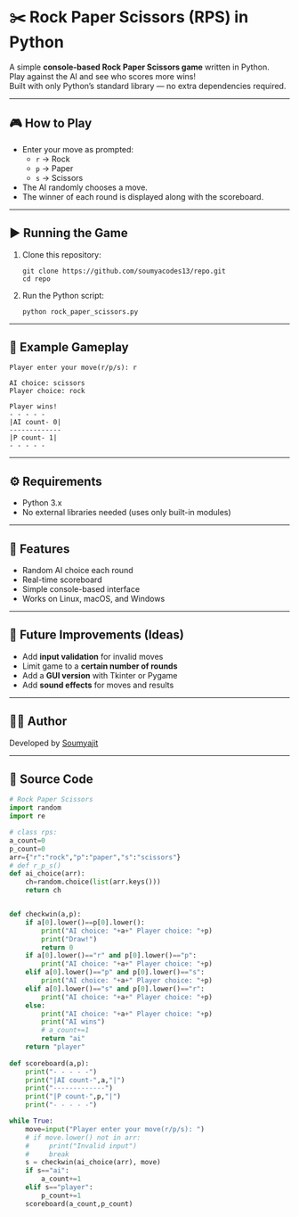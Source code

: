 
# ✂️ Rock Paper Scissors (RPS) in Python

A simple **console-based Rock Paper Scissors game** written in Python.  
Play against the AI and see who scores more wins!  
Built with only Python’s standard library — no extra dependencies required.

---
<!--
## 🎥 Live Demo

![RPS Demo](demo.gif)

👉 Try it online: [![Open In Colab](https://colab.research.google.com/assets/colab-badge.svg)](https://colab.research.google.com/github/username/repo/blob/main/rock-paper-scissors.py)
-->

## 🎮 How to Play

- Enter your move as prompted:
  - `r` → Rock  
  - `p` → Paper  
  - `s` → Scissors
- The AI randomly chooses a move.
- The winner of each round is displayed along with the scoreboard.

---

## ▶️ Running the Game

1. Clone this repository:
   ```
   git clone https://github.com/soumyacodes13/repo.git
   cd repo
   ```
3. Run the Python script:
   ```
   python rock_paper_scissors.py
   ```
---

## 📝 Example Gameplay

```
Player enter your move(r/p/s): r

AI choice: scissors
Player choice: rock

Player wins!
- - - - -
|AI count- 0|
-------------
|P count- 1|
- - - - -
```
---

## ⚙️ Requirements

- Python 3.x  
- No external libraries needed (uses only built-in modules)

---

## 📌 Features

- Random AI choice each round  
- Real-time scoreboard  
- Simple console-based interface  
- Works on Linux, macOS, and Windows  

---

## 🚀 Future Improvements (Ideas)

- Add **input validation** for invalid moves
- Limit game to a **certain number of rounds**
- Add a **GUI version** with Tkinter or Pygame
- Add **sound effects** for moves and results

---

## 🧑‍💻 Author

Developed by [Soumyajit](https://github.com/soumyacodes13)

---

## 📜 Source Code
```python
# Rock Paper Scissors
import random
import re

# class rps:
a_count=0
p_count=0
arr={"r":"rock","p":"paper","s":"scissors"}
# def r_p_s()
def ai_choice(arr):
    ch=random.choice(list(arr.keys()))
    return ch


def checkwin(a,p):
    if a[0].lower()==p[0].lower():
        print("AI choice: "+a+" Player choice: "+p)
        print("Draw!")
        return 0
    if a[0].lower()=="r" and p[0].lower()=="p":
        print("AI choice: "+a+" Player choice: "+p)
    elif a[0].lower()=="p" and p[0].lower()=="s":
        print("AI choice: "+a+" Player choice: "+p)
    elif a[0].lower()=="s" and p[0].lower()=="r":
        print("AI choice: "+a+" Player choice: "+p)
    else:
        print("AI choice: "+a+" Player choice: "+p)
        print("AI wins")
        # a_count+=1
        return "ai"
    return "player"
        
def scoreboard(a,p):
    print("- - - - -")
    print("|AI count-",a,"|")
    print("-------------")
    print("|P count-",p,"|")
    print("- - - - -")

while True:
    move=input("Player enter your move(r/p/s): ")
    # if move.lower() not in arr:
    #     print("Invalid input")
    #     break
    s = checkwin(ai_choice(arr), move)
    if s=="ai":
        a_count+=1
    elif s=="player":
        p_count+=1
    scoreboard(a_count,p_count)
